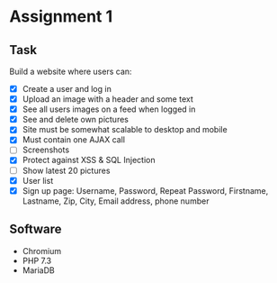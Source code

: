 # Assignment 1

## Task

Build a website where users can:
* [X] Create a user and log in
* [X] Upload an image with a header and some text
* [X] See all users images on a feed when logged in
* [X] See and delete own pictures
* [X] Site must be somewhat scalable to desktop and mobile
* [X] Must contain one AJAX call
* [ ] Screenshots
* [X] Protect against XSS & SQL Injection
* [ ] Show latest 20 pictures
* [X] User list
* [X] Sign up page: Username, Password, Repeat Password, Firstname, Lastname, Zip, City, Email address, phone number

## Software

* Chromium
* PHP 7.3
* MariaDB

